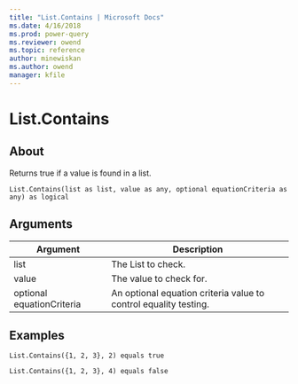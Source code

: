 ```yaml
---
title: "List.Contains | Microsoft Docs"
ms.date: 4/16/2018
ms.prod: power-query
ms.reviewer: owend
ms.topic: reference
author: minewiskan
ms.author: owend
manager: kfile
---
```

# List.Contains

  
## About  
Returns true if a value is found in a list.  
  
```  
List.Contains(list as list, value as any, optional equationCriteria as any) as logical  
```  
  
## Arguments  
  
|Argument|Description|  
|------------|---------------|  
|list|The List to check.|  
|value|The value to check for.|  
|optional equationCriteria|An optional equation criteria value to control equality testing.|  
  
## Examples  
  
```  
List.Contains({1, 2, 3}, 2) equals true  
```  
  
```  
List.Contains({1, 2, 3}, 4) equals false  
```  

